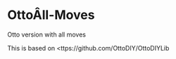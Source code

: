 # OttoÂll-Moves

Otto version with all moves

This is based on <ttps://github.com/OttoDIY/OttoDIYLib

